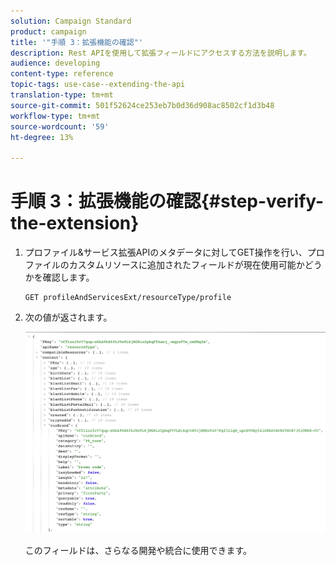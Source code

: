 ```yaml
---
solution: Campaign Standard
product: campaign
title: '"手順 3：拡張機能の確認"'
description: Rest APIを使用して拡張フィールドにアクセスする方法を説明します。
audience: developing
content-type: reference
topic-tags: use-case--extending-the-api
translation-type: tm+mt
source-git-commit: 501f52624ce253eb7b0d36d908ac8502cf1d3b48
workflow-type: tm+mt
source-wordcount: '59'
ht-degree: 13%

---
```



# 手順 3：拡張機能の確認{#step-verify-the-extension}

1. プロファイル&amp;サービス拡張APIのメタデータに対してGET操作を行い、プロファイルのカスタムリソースに追加されたフィールドが現在使用可能かどうかを確認します。

   ```
   GET profileAndServicesExt/resourceType/profile
   ```

1. 次の値が返されます。

   ![](assets/extendpandsapiview.png)

   このフィールドは、さらなる開発や統合に使用できます。

